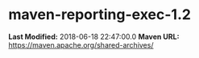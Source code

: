 # maven-reporting-exec-1.2

**Last Modified:** 2018-06-18 22:47:00.0
**Maven URL:** https://maven.apache.org/shared-archives/
